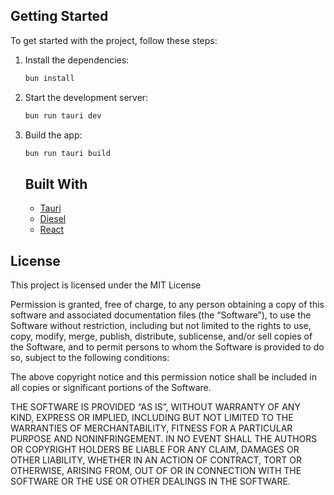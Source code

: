 ## Getting Started

To get started with the project, follow these steps:

1. Install the dependencies:

   ```sh
   bun install
   ```

2. Start the development server:

   ```sh
   bun run tauri dev
   ```

3. Build the app:

   ```sh
   bun run tauri build
   ```

   ## Built With

   - [Tauri](https://tauri.app/)
   - [Diesel](https://diesel.rs/)
   - [React](https://reactjs.org/)

## License

This project is licensed under the MIT License

Permission is granted, free of charge, to any person obtaining a copy of this software and associated documentation files (the “Software”), to use the Software without restriction, including but not limited to the rights to use, copy, modify, merge, publish, distribute, sublicense, and/or sell copies of the Software, and to permit persons to whom the Software is provided to do so, subject to the following conditions:

The above copyright notice and this permission notice shall be included in all copies or significant portions of the Software.

THE SOFTWARE IS PROVIDED “AS IS”, WITHOUT WARRANTY OF ANY KIND, EXPRESS OR IMPLIED, INCLUDING BUT NOT LIMITED TO THE WARRANTIES OF MERCHANTABILITY, FITNESS FOR A PARTICULAR PURPOSE AND NONINFRINGEMENT. IN NO EVENT SHALL THE AUTHORS OR COPYRIGHT HOLDERS BE LIABLE FOR ANY CLAIM, DAMAGES OR OTHER LIABILITY, WHETHER IN AN ACTION OF CONTRACT, TORT OR OTHERWISE, ARISING FROM, OUT OF OR IN CONNECTION WITH THE SOFTWARE OR THE USE OR OTHER DEALINGS IN THE SOFTWARE.
